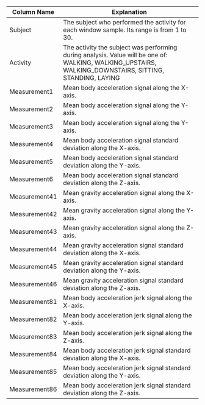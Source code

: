 
Column Name|Explanation
---|---
Subject|The subject who performed the activity for each window sample. Its range is from 1 to 30.
Activity|The activity the subject was performing during analysis. Value will be one of: WALKING, WALKING_UPSTAIRS, WALKING_DOWNSTAIRS, SITTING, STANDING, LAYING
Measurement1|Mean body acceleration signal along the X-axis.
Measurement2|Mean body acceleration signal along the Y-axis.
Measurement3|Mean body acceleration signal along the Y-axis.
Measurement4|Mean body acceleration signal standard deviation along the X-axis.
Measurement5|Mean body acceleration signal standard deviation along the Y-axis.
Measurement6|Mean body acceleration signal standard deviation along the Z-axis.
Measurement41|Mean gravity acceleration signal along the X-axis.
Measurement42|Mean gravity acceleration signal along the Y-axis.
Measurement43|Mean gravity acceleration signal along the Z-axis.
Measurement44|Mean gravity acceleration signal standard deviation along the X-axis.
Measurement45|Mean gravity acceleration signal standard deviation along the Y-axis.
Measurement46|Mean gravity acceleration signal standard deviation along the Z-axis.
Measurement81|Mean body acceleration jerk signal along the X-axis.
Measurement82|Mean body acceleration jerk signal along the Y-axis.
Measurement83|Mean body acceleration jerk signal along the Z-axis.
Measurement84|Mean body acceleration jerk signal standard deviation along the X-axis.
Measurement85|Mean body acceleration jerk signal standard deviation along the Y-axis.
Measurement86|Mean body acceleration jerk signal standard deviation along the Z-axis.
